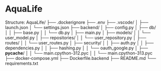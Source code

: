 # AquaLife

Structure:
AquaLife/
├── .dockerignore
├── .env
├── .vscode/
│   ├── launch.json
│   └── settings.json
├── backend/
│   ├── config.py
│   ├── db/
│   │   ├── base.py
│   │   └── db.py
│   ├── main.py
│   ├── models/
│   │   └── user_model.py
│   ├── repositories/
│   │   └── user_repository.py
│   ├── routes/
│   │   └── user_routes.py
│   ├── security/
│   │   ├── auth.py
│   │   ├── dependencies.py
│   │   ├── hashing.py
│   │   └── oauth_google.py
│   ├── __pycache__/
│   │   └── main.cpython-312.pyc
│   │   └── main.cpython-313.pyc
├── docker-compose.yml
├── Dockerfile.backend
├── README.md
└── requirements.txt

